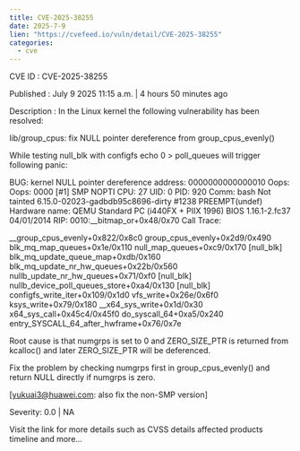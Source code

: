 ```yaml
--- 
title: CVE-2025-38255
date: 2025-7-9
lien: "https://cvefeed.io/vuln/detail/CVE-2025-38255"
categories:
  - cve
---
```


CVE ID : CVE-2025-38255

Published :  July 9
2025
11:15 a.m. | 4 hours
50 minutes ago

Description : In the Linux kernel
the following vulnerability has been resolved:

lib/group_cpus: fix NULL pointer dereference from group_cpus_evenly()

While testing null_blk with configfs
echo 0 > poll_queues will trigger
following panic:

BUG: kernel NULL pointer dereference
address: 0000000000000010
Oops: Oops: 0000 [#1] SMP NOPTI
CPU: 27 UID: 0 PID: 920 Comm: bash Not tainted 6.15.0-02023-gadbdb95c8696-dirty #1238 PREEMPT(undef)
Hardware name: QEMU Standard PC (i440FX + PIIX
1996)
BIOS 1.16.1-2.fc37 04/01/2014
RIP: 0010:__bitmap_or+0x48/0x70
Call Trace:
 
 __group_cpus_evenly+0x822/0x8c0
 group_cpus_evenly+0x2d9/0x490
 blk_mq_map_queues+0x1e/0x110
 null_map_queues+0xc9/0x170 [null_blk]
 blk_mq_update_queue_map+0xdb/0x160
 blk_mq_update_nr_hw_queues+0x22b/0x560
 nullb_update_nr_hw_queues+0x71/0xf0 [null_blk]
 nullb_device_poll_queues_store+0xa4/0x130 [null_blk]
 configfs_write_iter+0x109/0x1d0
 vfs_write+0x26e/0x6f0
 ksys_write+0x79/0x180
 __x64_sys_write+0x1d/0x30
 x64_sys_call+0x45c4/0x45f0
 do_syscall_64+0xa5/0x240
 entry_SYSCALL_64_after_hwframe+0x76/0x7e

Root cause is that numgrps is set to 0
and ZERO_SIZE_PTR is returned from
kcalloc()
and later ZERO_SIZE_PTR will be deferenced.

Fix the problem by checking numgrps first in group_cpus_evenly()
and
return NULL directly if numgrps is zero.

[yukuai3@huawei.com: also fix the non-SMP version]

Severity: 0.0 | NA

Visit the link for more details
such as CVSS details
affected products
timeline
and more...
